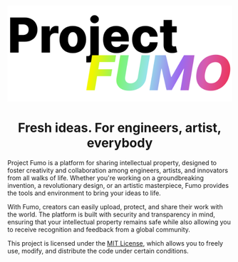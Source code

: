 <div align="center"><img src="src/main/resources/static/img/Logo%20Full.svg"></div>

<h1 align="center">Fresh ideas. For engineers, artist, everybody</h1>

Project Fumo is a platform for sharing intellectual property, designed to foster creativity and collaboration among engineers, artists, and innovators from all walks of life. Whether you're working on a groundbreaking invention, a revolutionary design, or an artistic masterpiece, Fumo provides the tools and environment to bring your ideas to life.

With Fumo, creators can easily upload, protect, and share their work with the world. The platform is built with security and transparency in mind, ensuring that your intellectual property remains safe while also allowing you to receive recognition and feedback from a global community.

This project is licensed under the [MIT License](https://opensource.org/licenses/MIT), which allows you to freely use, modify, and distribute the code under certain conditions.




